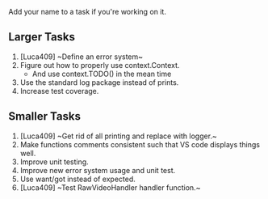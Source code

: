 Add your name to a task if you're working on it.

## Larger Tasks
1. [Luca409] ~Define an error system~
1. Figure out how to properly use context.Context.
    * And use context.TODO() in the mean time
1. Use the standard log package instead of prints.
1. Increase test coverage.

## Smaller Tasks
1. [Luca409] ~Get rid of all printing and replace with logger.~
1. Make functions comments consistent such that VS code displays things well.
1. Improve unit testing.
1. Improve new error system usage and unit test.
1. Use want/got instead of expected.
1. [Luca409] ~Test RawVideoHandler handler function.~